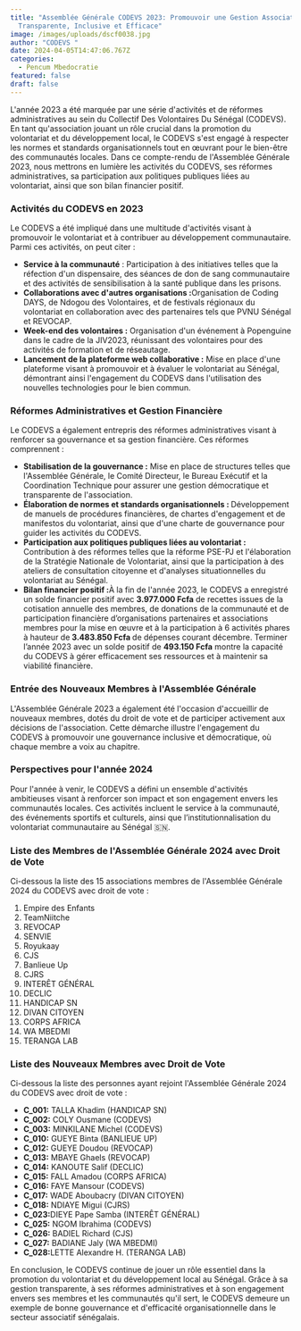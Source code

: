 ```yaml
---
title: "Assemblée Générale CODEVS 2023: Promouvoir une Gestion Associative
  Transparente, Inclusive et Efficace"
image: /images/uploads/dscf0038.jpg
author: "CODEVS "
date: 2024-04-05T14:47:06.767Z
categories:
  - Pencum Mbedocratie
featured: false
draft: false
---
```


L'année 2023 a été marquée par une série d'activités et de réformes administratives au sein du Collectif Des Volontaires Du Sénégal (CODEVS). En tant qu'association jouant un rôle crucial dans la promotion du volontariat et du développement local, le CODEVS s'est engagé à respecter les normes et standards organisationnels tout en œuvrant pour le bien-être des communautés locales. Dans ce compte-rendu de l'Assemblée Générale 2023, nous mettrons en lumière les activités du CODEVS, ses réformes administratives, sa participation aux politiques publiques liées au volontariat, ainsi que son bilan financier positif.

### Activités du CODEVS en 2023

Le CODEVS a été impliqué dans une multitude d'activités visant à promouvoir le volontariat et à contribuer au développement communautaire. Parmi ces activités, on peut citer :

<ul>
<li><B>Service à la communauté</B> : Participation à des initiatives telles que la réfection d'un dispensaire, des séances de don de sang communautaire et des activités de sensibilisation à la santé publique dans les prisons.</li>

<li><b>Collaborations avec d'autres organisations :</b>Organisation de Coding DAYS, de Ndogou des Volontaires, et de festivals régionaux du volontariat en collaboration avec des partenaires tels que PVNU Sénégal et REVOCAP.</li>

<li><b>Week-end des volontaires :</b> Organisation d'un événement à Popenguine dans le cadre de la JIV2023, réunissant des volontaires pour des activités de formation et de réseautage.</li>

<li><b>Lancement de la plateforme web collaborative :</b> Mise en place d'une plateforme visant à promouvoir et à évaluer le volontariat au Sénégal, démontrant ainsi l'engagement du CODEVS dans l'utilisation des nouvelles technologies pour le bien commun.</li></ul>

### Réformes Administratives et Gestion Financière

Le CODEVS a également entrepris des réformes administratives visant à renforcer sa gouvernance et sa gestion financière. Ces réformes comprennent :

<ul>
<li><b>Stabilisation de la gouvernance :</b> Mise en place de structures telles que l'Assemblée Générale, le Comité Directeur, le Bureau Exécutif et la Coordination Technique pour assurer une gestion démocratique et transparente de l'association.</li>

<li><b>Élaboration de normes et standards organisationnels : </b> Développement de manuels de procédures financières, de chartes d'engagement et de manifestos du volontariat, ainsi que d'une charte de gouvernance pour guider les activités du CODEVS.</li>

<li><b>Participation aux politiques publiques liées au volontariat :</b> Contribution à des réformes telles que la réforme PSE-PJ et l'élaboration de la Stratégie Nationale de Volontariat, ainsi que la participation à des ateliers de consultation citoyenne et d'analyses situationnelles du volontariat au Sénégal.</li>

<li><b> Bilan financier positif :</b>À la fin de l'année 2023, le CODEVS a enregistré un solde financier positif avec <b>3.977.000 Fcfa</b> de recettes issues de la cotisation annuelle des membres, de donations de la communauté et de participation financière d’organisations partenaires et associations membres pour la mise en œuvre et à la participation à 6 activités phares à hauteur de<b> 3.483.850 Fcfa </b>de dépenses courant décembre. Terminer l’année 2023 avec un solde positif de <b>493.150 Fcfa</b> montre la capacité du CODEVS à gérer efficacement ses ressources et à maintenir sa viabilité financière.</li></ul>

### Entrée des Nouveaux Membres à l'Assemblée Générale

L'Assemblée Générale 2023 a également été l'occasion d'accueillir de nouveaux membres, dotés du droit de vote et de participer activement aux décisions de l'association. Cette démarche illustre l'engagement du CODEVS à promouvoir une gouvernance inclusive et démocratique, où chaque membre a voix au chapitre.

### Perspectives pour l'année 2024

Pour l'année à venir, le CODEVS a défini un ensemble d'activités ambitieuses visant à renforcer son impact et son engagement envers les communautés locales. Ces activités incluent le service à la communauté, des événements sportifs et culturels, ainsi que l’institutionnalisation du volontariat communautaire au Sénégal 🇸🇳.

### Liste des Membres de l'Assemblée Générale 2024 avec Droit de Vote

Ci-dessous la liste des 15 associations membres de l'Assemblée Générale 2024 du CODEVS avec droit de vote :

1. Empire des Enfants<br>
2. TeamNiitche<br>
3. REVOCAP<br>
4. SENVIE<br>
5. Royukaay<br>
6. CJS<br>
7. Banlieue Up<br>
8. CJRS<br>
9. INTERÊT GÉNÉRAL<br>
10. DECLIC<br>
11. HANDICAP SN<br>
12. DIVAN CITOYEN<br>
13. CORPS AFRICA<br>
14. WA MBEDMI<br>
15. TERANGA LAB<br>

### Liste des Nouveaux Membres avec Droit de Vote

Ci-dessous la liste des personnes ayant rejoint l'Assemblée Générale 2024 du CODEVS avec droit de vote :

<ul>
<li><b>C_001:</b> TALLA Khadim (HANDICAP SN)</li>
<li><b>C_002:</b> COLY Ousmane (CODEVS)</li>
<li><b>C_003:</b> MINKILANE Michel (CODEVS)</li>
<li><b>C_010:</b> GUEYE Binta (BANLIEUE UP)</li>
<li><b>C_012:</b> GUEYE Doudou (REVOCAP)</li>
<li><b>C_013:</b> MBAYE Ghaels (REVOCAP)</li>
<li><b>C_014:</b> KANOUTE Salif (DECLIC)</li>
<li><b>C_015:</b> FALL Amadou (CORPS AFRICA)</li>
<li><b>C_016:</b> FAYE Mansour (CODEVS)</li>
<li><b>C_017:</b> WADE Aboubacry (DIVAN CITOYEN)</li>
<li><b>C_018:</b> NDIAYE Migui (CJRS)</li>
<li><b>C_023:</b>DIEYE Pape Samba (INTERÊT GÉNÉRAL)</li>
<li><b>C_025:</b> NGOM Ibrahima (CODEVS)</li>
<li><b>C_026:</b> BADIEL Richard (CJS)</li>
<li><b>C_027:</b> BADIANE Jaly (WA MBEDMI)</li>
<li><b>C_028:</b>LETTE Alexandre H. (TERANGA LAB)</li>
</ul>

En conclusion, le CODEVS continue de jouer un rôle essentiel dans la promotion du volontariat et du développement local au Sénégal. Grâce à sa gestion transparente, à ses réformes administratives et à son engagement envers ses membres et les communautés qu'il sert, le CODEVS demeure un exemple de bonne gouvernance et d'efficacité organisationnelle dans le secteur associatif sénégalais.